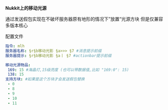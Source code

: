 **Nukkit上的移动光源**

通过发送假包实现在不破坏服务器原有地形的情况下”放置“光源方块
但是仅兼容多版本核心

配置文件

``` yaml
指令: mlh
服务器名称: §r§b移动光影 §a>>> §7 #消息提示前缀
服务器提示: §r§b移动光影 §a丨 §7 #actionbar提示前缀

移动光源物品:
 169: 15 #海晶灯,15级亮度 (也可以带数据值,比如 "169:0": 15)
 138: 15
支持方块: #如果是这个方块才会发送假包替换
 - 0
 - 8
 - 9
 - 10
 - 11
```
